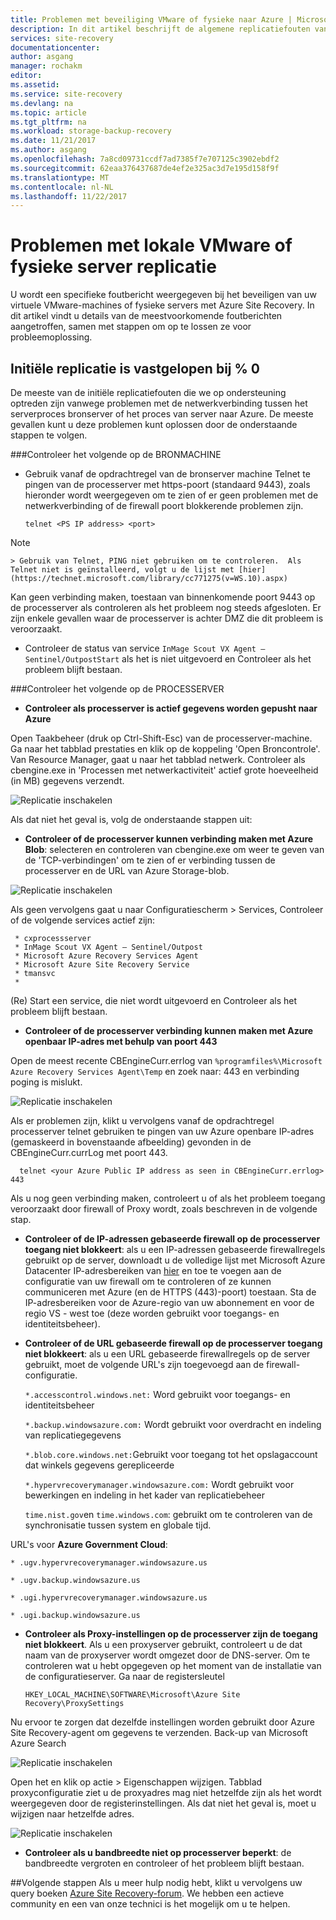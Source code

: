 ```yaml
---
title: Problemen met beveiliging VMware of fysieke naar Azure | Microsoft Docs
description: In dit artikel beschrijft de algemene replicatiefouten van de VMware-machine en het oplossen van deze
services: site-recovery
documentationcenter: 
author: asgang
manager: rochakm
editor: 
ms.assetid: 
ms.service: site-recovery
ms.devlang: na
ms.topic: article
ms.tgt_pltfrm: na
ms.workload: storage-backup-recovery
ms.date: 11/21/2017
ms.author: asgang
ms.openlocfilehash: 7a8cd09731ccdf7ad7385f7e707125c3902ebdf2
ms.sourcegitcommit: 62eaa376437687de4ef2e325ac3d7e195d158f9f
ms.translationtype: MT
ms.contentlocale: nl-NL
ms.lasthandoff: 11/22/2017
---
```

# <a name="troubleshoot-on-premises-vmwarephysical-server-replication-issues"></a>Problemen met lokale VMware of fysieke server replicatie
U wordt een specifieke foutbericht weergegeven bij het beveiligen van uw virtuele VMware-machines of fysieke servers met Azure Site Recovery. In dit artikel vindt u details van de meestvoorkomende foutberichten aangetroffen, samen met stappen om op te lossen ze voor probleemoplossing.


## <a name="initial-replication-is-stuck-at-0"></a>Initiële replicatie is vastgelopen bij % 0
De meeste van de initiële replicatiefouten die we op ondersteuning optreden zijn vanwege problemen met de netwerkverbinding tussen het serverproces bronserver of het proces van server naar Azure.
De meeste gevallen kunt u deze problemen kunt oplossen door de onderstaande stappen te volgen.

###<a name="check-the-following-on-source-machine"></a>Controleer het volgende op de BRONMACHINE
* Gebruik vanaf de opdrachtregel van de bronserver machine Telnet te pingen van de processerver met https-poort (standaard 9443), zoals hieronder wordt weergegeven om te zien of er geen problemen met de netwerkverbinding of de firewall poort blokkerende problemen zijn.

    `telnet <PS IP address> <port>`
> [!NOTE]
    > Gebruik van Telnet, PING niet gebruiken om te controleren.  Als Telnet niet is geïnstalleerd, volgt u de lijst met [hier](https://technet.microsoft.com/library/cc771275(v=WS.10).aspx)

Kan geen verbinding maken, toestaan van binnenkomende poort 9443 op de processerver als controleren als het probleem nog steeds afgesloten. Er zijn enkele gevallen waar de processerver is achter DMZ die dit probleem is veroorzaakt.

* Controleer de status van service `InMage Scout VX Agent – Sentinel/OutpostStart` als het is niet uitgevoerd en Controleer als het probleem blijft bestaan.   

###<a name="check-the-following-on-process-server"></a>Controleer het volgende op de PROCESSERVER

* **Controleer als processerver is actief gegevens worden gepusht naar Azure**

Open Taakbeheer (druk op Ctrl-Shift-Esc) van de processerver-machine. Ga naar het tabblad prestaties en klik op de koppeling 'Open Broncontrole'. Van Resource Manager, gaat u naar het tabblad netwerk. Controleer als cbengine.exe in 'Processen met netwerkactiviteit' actief grote hoeveelheid (in MB) gegevens verzendt.

![Replicatie inschakelen](./media/site-recovery-protection-common-errors/cbengine.png)

Als dat niet het geval is, volg de onderstaande stappen uit:

* **Controleer of de processerver kunnen verbinding maken met Azure Blob**: selecteren en controleren van cbengine.exe om weer te geven van de 'TCP-verbindingen' om te zien of er verbinding tussen de processerver en de URL van Azure Storage-blob.

![Replicatie inschakelen](./media/site-recovery-protection-common-errors/rmonitor.png)

Als geen vervolgens gaat u naar Configuratiescherm > Services, Controleer of de volgende services actief zijn:

     * cxprocessserver
     * InMage Scout VX Agent – Sentinel/Outpost
     * Microsoft Azure Recovery Services Agent
     * Microsoft Azure Site Recovery Service
     * tmansvc
     *
(Re) Start een service, die niet wordt uitgevoerd en Controleer als het probleem blijft bestaan.

* **Controleer of de processerver verbinding kunnen maken met Azure openbaar IP-adres met behulp van poort 443**

Open de meest recente CBEngineCurr.errlog van `%programfiles%\Microsoft Azure Recovery Services Agent\Temp` en zoek naar: 443 en verbinding poging is mislukt.

![Replicatie inschakelen](./media/site-recovery-protection-common-errors/logdetails1.png)

Als er problemen zijn, klikt u vervolgens vanaf de opdrachtregel processerver telnet gebruiken te pingen van uw Azure openbare IP-adres (gemaskeerd in bovenstaande afbeelding) gevonden in de CBEngineCurr.currLog met poort 443.

      telnet <your Azure Public IP address as seen in CBEngineCurr.errlog>  443
Als u nog geen verbinding maken, controleert u of als het probleem toegang veroorzaakt door firewall of Proxy wordt, zoals beschreven in de volgende stap.


* **Controleer of de IP-adressen gebaseerde firewall op de processerver toegang niet blokkeert**: als u een IP-adressen gebaseerde firewallregels gebruikt op de server, downloadt u de volledige lijst met Microsoft Azure Datacenter IP-adresbereiken van [hier](https://www.microsoft.com/download/details.aspx?id=41653) en toe te voegen aan de configuratie van uw firewall om te controleren of ze kunnen communiceren met Azure (en de HTTPS (443)-poort) toestaan.  Sta de IP-adresbereiken voor de Azure-regio van uw abonnement en voor de regio VS - west toe (deze worden gebruikt voor toegangs- en identiteitsbeheer).

* **Controleer of de URL gebaseerde firewall op de processerver toegang niet blokkeert**: als u een URL gebaseerde firewallregels op de server gebruikt, moet de volgende URL's zijn toegevoegd aan de firewall-configuratie.

  `*.accesscontrol.windows.net:` Word gebruikt voor toegangs- en identiteitsbeheer

  `*.backup.windowsazure.com:` Wordt gebruikt voor overdracht en indeling van replicatiegegevens

  `*.blob.core.windows.net:`Gebruikt voor toegang tot het opslagaccount dat winkels gegevens gerepliceerde

  `*.hypervrecoverymanager.windowsazure.com:` Wordt gebruikt voor bewerkingen en indeling in het kader van replicatiebeheer

  `time.nist.gov`en `time.windows.com`: gebruikt om te controleren van de synchronisatie tussen system en globale tijd.

URL's voor **Azure Government Cloud**:

`* .ugv.hypervrecoverymanager.windowsazure.us`

`* .ugv.backup.windowsazure.us`

`* .ugi.hypervrecoverymanager.windowsazure.us`

`* .ugi.backup.windowsazure.us`

* **Controleer als Proxy-instellingen op de processerver zijn de toegang niet blokkeert**.  Als u een proxyserver gebruikt, controleert u de dat naam van de proxyserver wordt omgezet door de DNS-server.
Om te controleren wat u hebt opgegeven op het moment van de installatie van de configuratieserver. Ga naar de registersleutel

    `HKEY_LOCAL_MACHINE\SOFTWARE\Microsoft\Azure Site Recovery\ProxySettings`

Nu ervoor te zorgen dat dezelfde instellingen worden gebruikt door Azure Site Recovery-agent om gegevens te verzenden.
Back-up van Microsoft Azure Search

![Replicatie inschakelen](./media/site-recovery-protection-common-errors/mab.png)

Open het en klik op actie > Eigenschappen wijzigen. Tabblad proxyconfiguratie ziet u de proxyadres mag niet hetzelfde zijn als het wordt weergegeven door de registerinstellingen. Als dat niet het geval is, moet u wijzigen naar hetzelfde adres.

![Replicatie inschakelen](./media/site-recovery-protection-common-errors/mabproxy.png)

* **Controleer als u bandbreedte niet op processerver beperkt**: de bandbreedte vergroten en controleer of het probleem blijft bestaan.

##<a name="next-steps"></a>Volgende stappen
Als u meer hulp nodig hebt, klikt u vervolgens uw query boeken [Azure Site Recovery-forum](https://social.msdn.microsoft.com/Forums/azure/home?forum=hypervrecovmgr). We hebben een actieve community en een van onze technici is het mogelijk om u te helpen.
